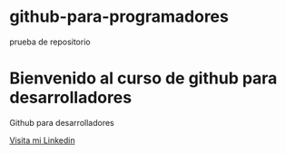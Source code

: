 #  github-para-programadores
prueba de repositorio

# Bienvenido al curso de github para desarrolladores

Github para desarrolladores

[Visita mi Linkedin](https://www.linkedin.com/in/john-alexander-leal-giraldo/)
